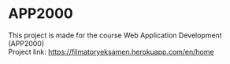 # APP2000
This project is made for the course Web Application Development (APP2000)\
Project link: https://filmatoryeksamen.herokuapp.com/en/home
